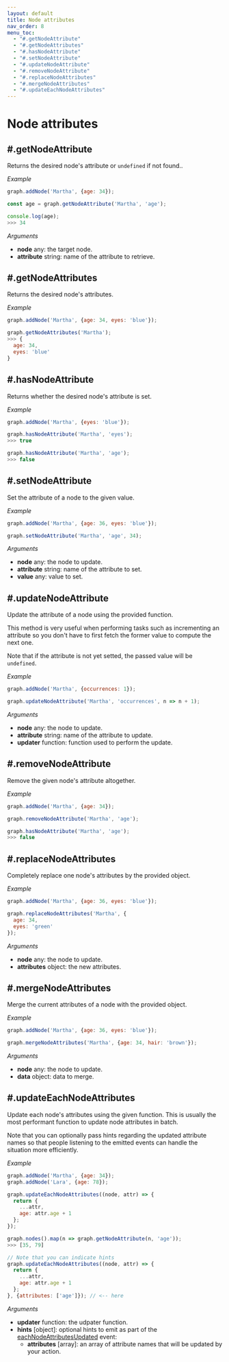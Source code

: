 ```yaml
---
layout: default
title: Node attributes
nav_order: 8
menu_toc:
  - "#.getNodeAttribute"
  - "#.getNodeAttributes"
  - "#.hasNodeAttribute"
  - "#.setNodeAttribute"
  - "#.updateNodeAttribute"
  - "#.removeNodeAttribute"
  - "#.replaceNodeAttributes"
  - "#.mergeNodeAttributes"
  - "#.updateEachNodeAttributes"
---
```



# Node attributes

## #.getNodeAttribute

Returns the desired node's attribute or `undefined` if not found..

*Example*

```js
graph.addNode('Martha', {age: 34});

const age = graph.getNodeAttribute('Martha', 'age');

console.log(age);
>>> 34
```

*Arguments*

* **node** <span class="code">any</span>: the target node.
* **attribute** <span class="code">string</span>: name of the attribute to retrieve.

## #.getNodeAttributes

Returns the desired node's attributes.

*Example*

```js
graph.addNode('Martha', {age: 34, eyes: 'blue'});

graph.getNodeAttributes('Martha');
>>> {
  age: 34,
  eyes: 'blue'
}
```

## #.hasNodeAttribute

Returns whether the desired node's attribute is set.

*Example*

```js
graph.addNode('Martha', {eyes: 'blue'});

graph.hasNodeAttribute('Martha', 'eyes');
>>> true

graph.hasNodeAttribute('Martha', 'age');
>>> false
```

## #.setNodeAttribute

Set the attribute of a node to the given value.

*Example*

```js
graph.addNode('Martha', {age: 36, eyes: 'blue'});

graph.setNodeAttribute('Martha', 'age', 34);
```

*Arguments*

* **node** <span class="code">any</span>: the node to update.
* **attribute** <span class="code">string</span>: name of the attribute to set.
* **value** <span class="code">any</span>: value to set.

## #.updateNodeAttribute

Update the attribute of a node using the provided function.

This method is very useful when performing tasks such as incrementing an attribute so you don't have to first fetch the former value to compute the next one.

Note that if the attribute is not yet setted, the passed value will be `undefined`.

*Example*

```js
graph.addNode('Martha', {occurrences: 1});

graph.updateNodeAttribute('Martha', 'occurrences', n => n + 1);
```

*Arguments*

* **node** <span class="code">any</span>: the node to update.
* **attribute** <span class="code">string</span>: name of the attribute to update.
* **updater** <span class="code">function</span>: function used to perform the update.

## #.removeNodeAttribute

Remove the given node's attribute altogether.

*Example*

```js
graph.addNode('Martha', {age: 34});

graph.removeNodeAttribute('Martha', 'age');

graph.hasNodeAttribute('Martha', 'age');
>>> false
```

## #.replaceNodeAttributes

Completely replace one node's attributes by the provided object.

*Example*

```js
graph.addNode('Martha', {age: 36, eyes: 'blue'});

graph.replaceNodeAttributes('Martha', {
  age: 34,
  eyes: 'green'
});
```

*Arguments*

* **node** <span class="code">any</span>: the node to update.
* **attributes** <span class="code">object</span>: the new attributes.


## #.mergeNodeAttributes

Merge the current attributes of a node with the provided object.

*Example*

```js
graph.addNode('Martha', {age: 36, eyes: 'blue'});

graph.mergeNodeAttributes('Martha', {age: 34, hair: 'brown'});
```

*Arguments*

* **node** <span class="code">any</span>: the node to update.
* **data** <span class="code">object</span>: data to merge.

## #.updateEachNodeAttributes

Update each node's attributes using the given function. This is usually the most performant function to update node attributes in batch.

Note that you can optionally pass hints regarding the updated attribute names so that people listening to the emitted events can handle the situation more efficiently.

*Example*

```js
graph.addNode('Martha', {age: 34});
graph.addNode('Lara', {age: 78});

graph.updateEachNodeAttributes((node, attr) => {
  return {
    ...attr,
    age: attr.age + 1
  };
});

graph.nodes().map(n => graph.getNodeAttribute(n, 'age'));
>>> [35, 79]

// Note that you can indicate hints
graph.updateEachNodeAttributes((node, attr) => {
  return {
    ...attr,
    age: attr.age + 1
  };
}, {attributes: ['age']}); // <-- here
```

*Arguments*

* **updater** <span class="code">function</span>: the udpater function.
* **hints** <span class="code">[object]</span>: optional hints to emit as part of the [eachNodeAttributesUpdated](events.md#eachnodeattributesupdated) event:
  * **attributes** <span class="code">[array]</span>: an array of attribute names that will be updated by your action.
